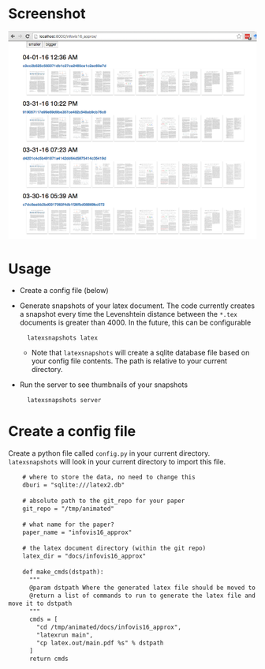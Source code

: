 # Screenshot

![Screenshot of latexsnapshots](https://raw.githubusercontent.com/sirrice/latexsnapshots/master/latexsnapshots/static/screenshot.png)

# Usage

* Create a config file (below)
* Generate snapshots of your latex document.  The code currently creates a snapshot every time
  the Levenshtein distance between the `*.tex` documents is greater than 4000.  In the future, this can be
  configurable

        latexsnapshots latex

  * Note that `latexsnapshots` will create a sqlite database file based on your config file contents.  The path is relative to your current directory.
* Run the server to see thumbnails of your snapshots

        latexsnapshots server


# Create a config file

Create a python file called `config.py` in your current directory.  `latexsnapshots` will look in your current
directory to import this file.

        # where to store the data, no need to change this
        dburi = "sqlite:///latex2.db"

        # absolute path to the git_repo for your paper
        git_repo = "/tmp/animated"

        # what name for the paper?
        paper_name = "infovis16_approx"

        # the latex document directory (within the git repo)
        latex_dir = "docs/infovis16_approx"

        def make_cmds(dstpath):
          """
          @param dstpath Where the generated latex file should be moved to
          @return a list of commands to run to generate the latex file and move it to dstpath
          """
          cmds = [
            "cd /tmp/animated/docs/infovis16_approx",
            "latexrun main",
            "cp latex.out/main.pdf %s" % dstpath
          ]
          return cmds

